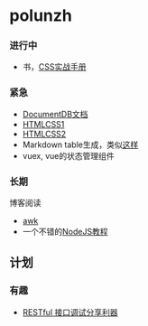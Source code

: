 # polunzh

### 进行中
- 书，[CSS实战手册](https://about.ac/books/css-manual-4th/)

### 紧急
- [DocumentDB文档](http://azure.github.io/azure-documentdb-node/)
- [HTMLCSS1](http://learn.shayhowe.com/html-css/)
- [HTMLCSS2](http://learn.shayhowe.com/advanced-html-css/)
- Markdown table生成，类似[这样](http://www.tablesgenerator.com/markdown_tables)
- vuex, vue的状态管理组件

### 长期
博客阅读
- [awk](https://segmentfault.com/a/1190000007338373?hmsr=toutiao.io&utm_medium=toutiao.io&utm_source=toutiao.io)
- 一个不错的[NodeJS教程](https://github.com/alsotang/node-lessons)

## 计划



### 有趣
- [RESTful 接口调试分享利器](https://elemefe.github.io/restc/)
